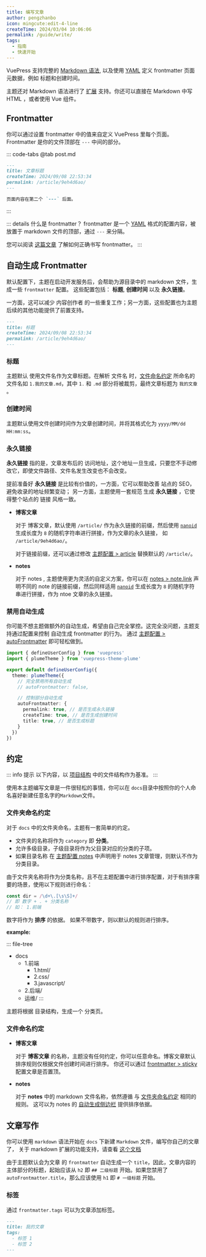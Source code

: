 ```yaml
---
title: 编写文章
author: pengzhanbo
icon: mingcute:edit-4-line
createTime: 2024/03/04 10:06:06
permalink: /guide/write/
tags:
  - 指南
  - 快速开始
---
```


VuePress 支持完整的 [Markdown 语法](./markdown/基础.md),
以及使用 [YAML](https://dev.to/paulasantamaria/introduction-to-yaml-125f)
定义 frontmatter 页面元数据，例如 标题和创建时间。

主题还对 Markdown 语法进行了 [扩展](./markdown/扩展.md) 支持。你还可以直接在
Markdown 中写 HTML ，或者使用 Vue 组件。

## Frontmatter

你可以通过设置 frontmatter 中的值来自定义 VuePress 里每个页面。
Frontmatter 是你的文件顶部在 `---` 中间的部分。

::: code-tabs
@tab post.md

```md
---
title: 文章标题
createTime: 2024/09/08 22:53:34
permalink: /article/9eh4d6ao/
---

页面内容在第二个 `---` 后面。
```

:::

::: details 什么是 frontmatter？
frontmatter 是一个 [YAML](https://dev.to/paulasantamaria/introduction-to-yaml-125f) 格式的配置内容，被放置于 markdown 文件的顶部，通过 `---` 来分隔。

您可以阅读 [这篇文章](../../../4.教程/frontmatter.md) 了解如何正确书写 frontmatter。
:::

## 自动生成 Frontmatter

默认配置下，主题在启动开发服务后，会帮助为源目录中的 markdown 文件，生成一些 `frontmatter` 配置。
这些配置包括： __标题__, __创建时间__ 以及 __永久链接__。

一方面，这可以减少 内容创作者 的一些重复工作；另一方面，这些配置也为主题后续的其他功能提供了前置支持。

```md
---
title: 标题
createTime: 2024/09/08 22:53:34
permalink: /article/9eh4d6ao/
---
```

### 标题

主题默认 使用文件名作为文章标题。在解析 文件名 时，[文件命名约定](#文件夹命名约定) 所命名的文件名如
`1.我的文章.md`，其中 `1.` 和 `.md` 部分将被裁剪，最终文章标题为 `我的文章` 。

### 创建时间

主题默认使用文件创建时间作为文章创建时间，并将其格式化为 `yyyy/MM/dd HH:mm:ss`。

### 永久链接

__永久链接__ 指的是，文章发布后的 访问地址，这个地址一旦生成，只要您不手动修改它，即使文件路径、文件名发生改变也不会改变。

提前准备好 __永久链接__ 是比较有价值的，一方面，它可以帮助改善 站点的 SEO，避免收录的地址频繁变动；
另一方面，主题使用一套规范 生成 __永久链接__ ，它使得整个站点的 链接 风格一致。

- __博客文章__

  对于 博客文章，默认使用 `/article/` 作为永久链接的前缀，然后使用 [`nanoid`](https://github.com/ai/nanoid)
  生成长度为 `8` 的随机字符串进行拼接，作为文章的永久链接， 如 `/article/9eh4d6ao/`。

  对于链接前缀，还可以通过修改 [主题配置 > article](../config/主题配置.md#article) 替换默认的 `/article/`。

- __notes__

  对于 notes , 主题使用更为灵活的自定义方案，你可以在 [notes > note.link](../config/notes配置.md#配置) 声明不同的
  note 的链接前缀，然后同样适用  [`nanoid`](https://github.com/ai/nanoid)
  生成长度为 `8` 的随机字符串进行拼接，作为 ntoe 文章的永久链接。

### 禁用自动生成

你可能不想主题做额外的自动生成，希望由自己完全掌控。这完全没问题，主题支持通过配置来控制 自动生成 frontmatter 的行为。
通过 [主题配置 > autoFrontmatter](../config/主题配置.md#autofrontmatter) 即可轻松做到。

```ts
import { defineUserConfig } from 'vuepress'
import { plumeTheme } from 'vuepress-theme-plume'

export default defineUserConfig({
  theme: plumeTheme({
    // 完全禁用所有自动生成
    // autoFrontmatter: false,

    // 控制部分自动生成
    autoFrontmatter: {
      permalink: true, // 是否生成永久链接
      createTime: true, // 是否生成创建时间
      title: true, // 是否生成标题
    }
  })
})
```

## 约定

::: info 提示
以下内容，以 [项目结构](./项目结构.md) 中的文件结构作为基准。
:::

使用本主题编写文章是一件很轻松的事情，你可以在 `docs`目录中按照你的个人命名喜好新建任意名字的`Markdown`文件。

### 文件夹命名约定

对于 `docs` 中的文件夹命名，主题有一套简单的约定。

- 文件夹的名称将作为 `category` 即 __分类__。
- 允许多级目录，子级目录将作为父目录对应的分类的子项。
- 如果目录名称 在 [主题配置 notes](../config/notes配置.md) 中声明用于 notes 文章管理，则默认不作为 分类目录。

由于文件夹名称将作为分类名称，且不在主题配置中进行排序配置，对于有排序需要的场景，使用以下规则进行命名：

``` ts :no-line-numbers
const dir = /\d+\.[\s\S]+/
// 即 数字 + . + 分类名称
// 如： 1.前端
```

数字将作为 __排序__ 的依据。 如果不带数字，则以默认的规则进行排序。

__example:__

::: file-tree

- docs
  - 1.前端
    - 1.html/
    - 2.css/
    - 3.javascript/
  - 2.后端/
  - 运维/
:::

主题将根据 目录结构，生成一个 分类页。

### 文件命名约定

- __博客文章__

  对于 __博客文章__ 的名称，主题没有任何约定，你可以任意命名。博客文章默认排序规则仅根据文件创建时间进行排序。
  你还可以通过 [frontmatter > sticky](../config/frontmatter/post.md#sticky) 配置文章是否置顶。

- __notes__

  对于 __notes__ 中的 markdown 文件名称，依然遵循 与 [文件夹命名约定](#文件夹命名约定) 相同的规则。
  这可以为 notes 的 [自动生成侧边栏](../config/notes配置.md#自动生成侧边栏) 提供排序依据。

## 文章写作

你可以使用 `markdown` 语法开始在 `docs` 下新建 `Markdown` 文件，编写你自己的文章了，
关于 markdown 扩展的功能支持，请查看 [这个文档](./markdown/扩展.md)

由于主题默认会为文章 的 `frontmatter` 自动生成一个 `title`，因此，文章内容的主体部分的标题，起始应该从 `h2` 即
`## 二级标题` 开始。如果您禁用了 `autoFrontmatter.title`，那么应该使用 `h1` 即 `# 一级标题` 开始。

### 标签

通过 `frontmatter.tags` 可以为文章添加标签。

```md
---
title: 我的文章
tags:
  - 标签 1
  - 标签 2
---
```
